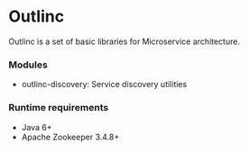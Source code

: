 # Outlinc #

Outlinc is a set of basic libraries for Microservice architecture.


### Modules ###

* outlinc-discovery: Service discovery utilities


### Runtime requirements ###

* Java 6+
* Apache Zookeeper 3.4.8+